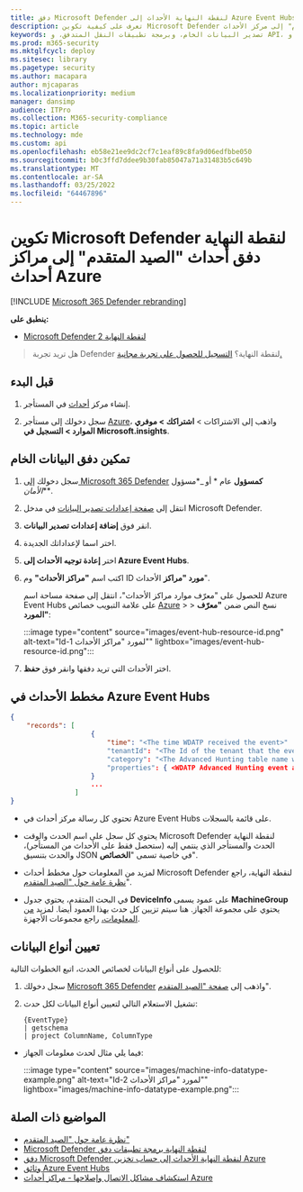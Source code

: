 ```yaml
---
title: دفق Microsoft Defender لنقطة النهاية الأحداث إلى Azure Event Hubs
description: تعرف على كيفية تكوين Microsoft Defender لنقطة النهاية لبث أحداث "البحث المتقدم" إلى مركز الأحداث.
keywords: تصدير البيانات الخام، وبرمجة تطبيقات النقل المتدفق، و API، و Azure Event Hubs، ومساحة تخزين Azure، حساب التخزين، والصيد المتقدم، ومشاركة البيانات الخام
ms.prod: m365-security
ms.mktglfcycl: deploy
ms.sitesec: library
ms.pagetype: security
ms.author: macapara
author: mjcaparas
ms.localizationpriority: medium
manager: dansimp
audience: ITPro
ms.collection: M365-security-compliance
ms.topic: article
ms.technology: mde
ms.custom: api
ms.openlocfilehash: eb58e21ee9dc2cf7c1eaf89c8fa9d06edfbbe050
ms.sourcegitcommit: b0c3ffd7ddee9b30fab85047a71a31483b5c649b
ms.translationtype: MT
ms.contentlocale: ar-SA
ms.lasthandoff: 03/25/2022
ms.locfileid: "64467896"
---
```

# <a name="configure-microsoft-defender-for-endpoint-to-stream-advanced-hunting-events-to-your-azure-event-hubs"></a>تكوين Microsoft Defender لنقطة النهاية دفق أحداث "الصيد المتقدم" إلى مراكز أحداث Azure

[!INCLUDE [Microsoft 365 Defender rebranding](../../includes/microsoft-defender.md)]

**ينطبق على:**

- [Microsoft Defender لنقطة النهاية 2](https://go.microsoft.com/fwlink/p/?linkid=2154037)

> هل تريد تجربة Defender لنقطة النهاية؟ [التسجيل للحصول على تجربة مجانية.](https://signup.microsoft.com/create-account/signup?products=7f379fee-c4f9-4278-b0a1-e4c8c2fcdf7e&ru=https://aka.ms/MDEp2OpenTrial?ocid=docs-wdatp-configuresiem-abovefoldlink)

## <a name="before-you-begin"></a>قبل البدء

1. إنشاء مركز [أحداث](/azure/event-hubs/) في المستأجر.

2. سجل دخولك إلى مستأجر [Azure](https://ms.portal.azure.com/)، واذهب إلى الاشتراكات > **اشتراكك > موفري الموارد > التسجيل في Microsoft.insights**.

## <a name="enable-raw-data-streaming"></a>تمكين دفق البيانات الخام

1. سجل دخولك [إلى Microsoft 365 Defender](https://security.microsoft.com) **كمسؤول** عام * أو _*مسؤول _الأمان_**.

2. انتقل إلى [صفحة إعدادات تصدير البيانات](https://security.microsoft.com/interoperability/dataexport) في مدخل Microsoft Defender.

3. انقر فوق **إضافة إعدادات تصدير البيانات**.

4. اختر اسما لإعداداتك الجديدة.

5. اختر **إعادة توجيه الأحداث إلى Azure Event Hubs**.

6. اكتب اسم **"مراكز الأحداث"** وم ID **مورد "مراكز** الأحداث".

   للحصول على "معرّف موارد مراكز الأحداث"، انتقل إلى صفحة مساحة اسم Azure Event Hubs على علامة التبويب خصائص [Azure](https://ms.portal.azure.com/) > \> نسخ النص ضمن **"معرّف المورد"**:

   :::image type="content" source="images/event-hub-resource-id.png" alt-text="Id-1 لمورد &quot;مراكز الأحداث&quot;" lightbox="images/event-hub-resource-id.png":::

7. اختر الأحداث التي تريد دفقها وانقر فوق **حفظ**.

## <a name="the-schema-of-the-events-in-azure-event-hubs"></a>مخطط الأحداث في Azure Event Hubs

```json
{
    "records": [
                    {
                        "time": "<The time WDATP received the event>"
                        "tenantId": "<The Id of the tenant that the event belongs to>"
                        "category": "<The Advanced Hunting table name with 'AdvancedHunting-' prefix>"
                        "properties": { <WDATP Advanced Hunting event as Json> }
                    }
                    ...
                ]
}
```

- تحتوي كل رسالة مركز أحداث في Azure Event Hubs على قائمة بالسجلات.

- يحتوي كل سجل على اسم الحدث والوقت Microsoft Defender لنقطة النهاية الحدث والمستأجر الذي ينتمي إليه (ستحصل فقط على الأحداث من المستأجر)، والحدث بتنسيق JSON في خاصية تسمى "**الخصائص**".

- لمزيد من المعلومات حول مخطط أحداث Microsoft Defender لنقطة النهاية، راجع [نظرة عامة حول "الصيد المتقدم](advanced-hunting-overview.md)".

- في البحث المتقدم، يحتوي جدول **DeviceInfo** على عمود يسمى **MachineGroup** يحتوي على مجموعة الجهاز. هنا سيتم تزيين كل حدث بهذا العمود أيضا. لمزيد [من المعلومات،](machine-groups.md) راجع مجموعات الأجهزة.

## <a name="data-types-mapping"></a>تعيين أنواع البيانات

للحصول على أنواع البيانات لخصائص الحدث، اتبع الخطوات التالية:

1. سجل دخولك [Microsoft 365 Defender](https://security.microsoft.com) واذهب إلى [صفحة "الصيد المتقدم](https://security.microsoft.com/hunting-package)".

2. تشغيل الاستعلام التالي لتعيين أنواع البيانات لكل حدث:

   ```kusto
   {EventType}
   | getschema
   | project ColumnName, ColumnType 
   ```

- فيما يلي مثال لحدث معلومات الجهاز:

  :::image type="content" source="images/machine-info-datatype-example.png" alt-text="Id-2 لمورد &quot;مراكز الأحداث&quot;" lightbox="images/machine-info-datatype-example.png":::

## <a name="related-topics"></a>المواضيع ذات الصلة

- [نظرة عامة حول "الصيد المتقدم"](advanced-hunting-overview.md)
- [Microsoft Defender لنقطة النهاية برمجة تطبيقات دفق](raw-data-export.md)
- [دفق Microsoft Defender لنقطة النهاية الأحداث إلى حساب تخزين Azure](raw-data-export-storage.md)
- [وثائق Azure Event Hubs](/azure/event-hubs/)
- [استكشاف مشاكل الاتصال وإصلاحها - مراكز أحداث Azure](/azure/event-hubs/troubleshooting-guide)
